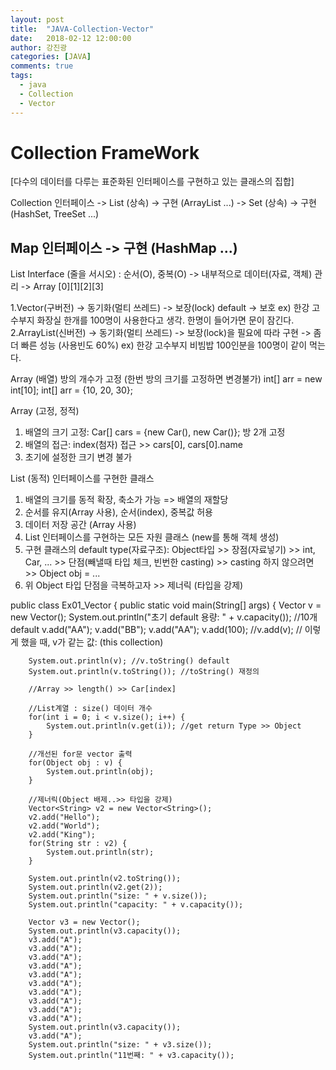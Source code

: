 ```yaml
---
layout: post
title:  "JAVA-Collection-Vector"
date:   2018-02-12 12:00:00
author: 강진광
categories: [JAVA]
comments: true
tags:
  - java
  - Collection
  - Vector
---
```


# Collection FrameWork
[다수의 데이터를 다루는 표준화된 인터페이스를 구현하고 있는 클래스의 집합]

Collection 인터페이스 -> List (상속) -> 구현 (ArrayList ...)
                  -> Set  (상속) -> 구현 (HashSet, TreeSet ...)
                  
Map 인터페이스 -> 구현 (HashMap ...)
------------------------------------------------------------
List Interface (줄을 서시오)
: 순서(O), 중복(O) -> 내부적으로 데이터(자료, 객체) 관리 -> Array [0][1][2][3]

1.Vector(구버전) -> 동기화(멀티 쓰레드) -> 보장(lock) default -> 보호
ex) 한강 고수부지 화장실 한개를 100명이 사용한다고 생각. 한명이 들어가면 문이 잠긴다.
2.ArrayList(신버전) -> 동기화(멀티 쓰레드) -> 보장(lock)을 필요에 따라 구현 -> 좀 더 빠른 성능 (사용빈도 60%)
ex) 한강 고수부지 비빔밥 100인분을 100명이 같이 먹는다.

Array (배열)
방의 개수가 고정 (한번 방의 크기를 고정하면 변경불가)
int[] arr = new int[10];
int[] arr = {10, 20, 30};

Array (고정, 정적)
1. 배열의 크기 고정: Car[] cars = {new Car(), new Car()}; 방 2개 고정
2. 배열의 접근: index(첨자) 접근 >> cars[0], cars[0].name
3. 초기에 설정한 크기 변경 불가

List (동적) 인터페이스를 구현한 클래스
1. 배열의 크기를 동적 확장, 축소가 가능 => 배열의 재할당
2. 순서를 유지(Array 사용), 순서(index), 중복값 허용
3. 데이터 저장 공간 (Array 사용)
4. List 인터페이스를 구현하는 모든 자원 클래스 (new를 통해 객체 생성)
5. 구현 클래스의 default type(자료구조): 
	Object타입 >> 장점(자료넣기) >> int, Car, ... 
			 >> 단점(빼낼때 타입 체크, 빈번한 casting)
			 >> casting 하지 않으려면 >> Object obj = ...
6. 위 Object 타입 단점을 극복하고자 >> 제너릭 (타입을 강제)

public class Ex01_Vector {
	public static void main(String[] args) {
		Vector v = new Vector();
		System.out.println("초기 default 용량: " + v.capacity()); //10개 default
		v.add("AA");
		v.add("BB");
		v.add("AA");
		v.add(100);
		//v.add(v); // 이렇게 했을 때, v가 같는 값: (this collection)
		
		System.out.println(v); //v.toString() default
		System.out.println(v.toString()); //toString() 재정의
		
		//Array >> length() >> Car[index]
		
		//List계열 : size() 데이터 개수
		for(int i = 0; i < v.size(); i++) {
			System.out.println(v.get(i)); //get return Type >> Object
		}
		
		//개선된 for문 vector 출력
		for(Object obj : v) {
			System.out.println(obj);
		}
		
		//제너릭(Object 배제..>> 타입을 강제)
		Vector<String> v2 = new Vector<String>();
		v2.add("Hello");
		v2.add("World");
		v2.add("King");
		for(String str : v2) {
			System.out.println(str);
		}
		
		System.out.println(v2.toString());
		System.out.println(v2.get(2));
		System.out.println("size: " + v.size());
		System.out.println("capacity: " + v.capacity());
		
		Vector v3 = new Vector();
		System.out.println(v3.capacity());
		v3.add("A");
		v3.add("A");
		v3.add("A");
		v3.add("A");
		v3.add("A");
		v3.add("A");
		v3.add("A");
		v3.add("A");
		v3.add("A");
		v3.add("A");
		System.out.println(v3.capacity());
		v3.add("A");
		System.out.println("size: " + v3.size());
		System.out.println("11번째: " + v3.capacity());
